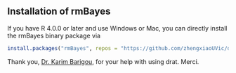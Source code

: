 ## Installation of rmBayes

If you have R 4.0.0 or later and use Windows or Mac, you can directly
install the rmBayes binary package via

``` r
install.packages("rmBayes", repos = "https://github.com/zhengxiaoUVic/drat", type = "binary", dependencies = TRUE)
```

Thank you, [Dr. Karim Barigou](https://github.com/kabarigou/StanMoMo), for your help with using drat. Merci.
